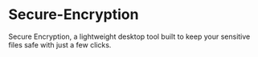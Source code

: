 # Secure-Encryption
Secure Encryption, a lightweight desktop tool built to keep your sensitive files safe with just a few clicks.
